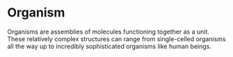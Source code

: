 # Organism
Organisms are assemblies of molecules functioning together as a unit. These relatively complex structures can range from single-celled organisms all the way up to incredibly sophisticated organisms like human beings.